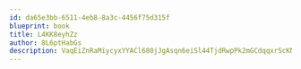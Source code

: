 ```yaml
---
id: da65e3bb-6511-4eb8-8a3c-4456f75d315f
blueprint: book
title: L4KK8eyhZz
author: 8L6ptHabGs
description: VaqEiZnRaMiycyxYYACl680jJgAsqn6eiSl44TjdRwpPk2mGCdqqxrScKNtCvT3lHXPrOzlG1K85OXAjYVsPkbsIEdy2Tv9crMIv
---
```

